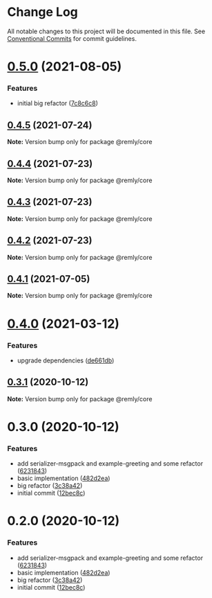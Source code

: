# Change Log

All notable changes to this project will be documented in this file.
See [Conventional Commits](https://conventionalcommits.org) for commit guidelines.

# [0.5.0](https://github.com/mindary/remly/compare/@remly/core@0.4.5...@remly/core@0.5.0) (2021-08-05)


### Features

* initial big refactor ([7c8c6c8](https://github.com/mindary/remly/commit/7c8c6c813f12b4d686b4f59feab4c4abc01e30e6))





## [0.4.5](https://github.com/mindary/remly/compare/@remly/core@0.4.4...@remly/core@0.4.5) (2021-07-24)

**Note:** Version bump only for package @remly/core





## [0.4.4](https://github.com/mindary/remly/compare/@remly/core@0.4.3...@remly/core@0.4.4) (2021-07-23)

**Note:** Version bump only for package @remly/core





## [0.4.3](https://github.com/mindary/remly/compare/@remly/core@0.4.2...@remly/core@0.4.3) (2021-07-23)

**Note:** Version bump only for package @remly/core





## [0.4.2](https://github.com/mindary/remly/compare/@remly/core@0.4.1...@remly/core@0.4.2) (2021-07-23)

**Note:** Version bump only for package @remly/core





## [0.4.1](https://github.com/mindary/remly/compare/@remly/core@0.4.0...@remly/core@0.4.1) (2021-07-05)

**Note:** Version bump only for package @remly/core





# [0.4.0](https://github.com/mindary/remly/compare/@remly/core@0.3.1...@remly/core@0.4.0) (2021-03-12)


### Features

* upgrade dependencies ([de661db](https://github.com/mindary/remly/commit/de661dba31d91f1de566974e2b9c1f246b4ff682))





## [0.3.1](https://github.com/taoyuan/remly/compare/@remly/core@0.3.0...@remly/core@0.3.1) (2020-10-12)

**Note:** Version bump only for package @remly/core





# 0.3.0 (2020-10-12)


### Features

* add serializer-msgpack and example-greeting and some refactor ([6231843](https://github.com/taoyuan/remly/commit/6231843191b7b302cf59b3c3f5fe2047aeb903b9))
* basic implementation ([482d2ea](https://github.com/taoyuan/remly/commit/482d2ea89b1c54756f70f6cbcac3fd6a8d79993e))
* big refactor ([3c38a42](https://github.com/taoyuan/remly/commit/3c38a422313734d5cf762405995d33a6d363640c))
* initial commit ([12bec8c](https://github.com/taoyuan/remly/commit/12bec8cd11f71a7f197c7d212a2f4ccd737fd648))





# 0.2.0 (2020-10-12)


### Features

* add serializer-msgpack and example-greeting and some refactor ([6231843](https://github.com/taoyuan/remly/commit/6231843191b7b302cf59b3c3f5fe2047aeb903b9))
* basic implementation ([482d2ea](https://github.com/taoyuan/remly/commit/482d2ea89b1c54756f70f6cbcac3fd6a8d79993e))
* big refactor ([3c38a42](https://github.com/taoyuan/remly/commit/3c38a422313734d5cf762405995d33a6d363640c))
* initial commit ([12bec8c](https://github.com/taoyuan/remly/commit/12bec8cd11f71a7f197c7d212a2f4ccd737fd648))
